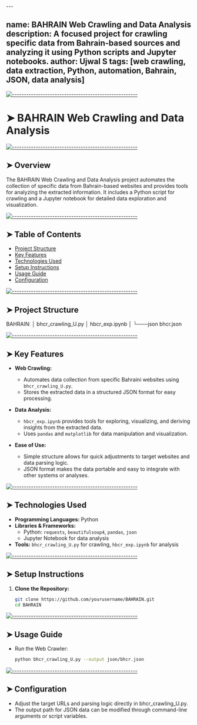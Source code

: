 <!-- ⚠️ This README has been generated from the file(s) "blueprint.md" ⚠️-->---
name: BAHRAIN Web Crawling and Data Analysis
description: A focused project for crawling specific data from Bahrain-based sources and analyzing it using Python scripts and Jupyter notebooks.
author: Ujwal S
tags: [web crawling, data extraction, Python, automation, Bahrain, JSON, data analysis]
---


[![-----------------------------------------------------](https://raw.githubusercontent.com/andreasbm/readme/master/assets/lines/colored.png)](#bahrain-web-crawling-and-data-analysis)

# ➤ BAHRAIN Web Crawling and Data Analysis


[![-----------------------------------------------------](https://raw.githubusercontent.com/andreasbm/readme/master/assets/lines/colored.png)](#overview)

## ➤ Overview
The BAHRAIN Web Crawling and Data Analysis project automates the collection of specific data from Bahrain-based websites and provides tools for analyzing the extracted information. It includes a Python script for crawling and a Jupyter notebook for detailed data exploration and visualization.


[![-----------------------------------------------------](https://raw.githubusercontent.com/andreasbm/readme/master/assets/lines/colored.png)](#table-of-contents)

## ➤ Table of Contents
- [Project Structure](#project-structure)
- [Key Features](#key-features)
- [Technologies Used](#technologies-used)
- [Setup Instructions](#setup-instructions)
- [Usage Guide](#usage-guide)
- [Configuration](#configuration)


[![-----------------------------------------------------](https://raw.githubusercontent.com/andreasbm/readme/master/assets/lines/colored.png)](#project-structure)

## ➤ Project Structure
BAHRAIN:
│   bhcr_crawling_U.py
│   hbcr_exp.ipynb
│
└───json
        bhcr.json



[![-----------------------------------------------------](https://raw.githubusercontent.com/andreasbm/readme/master/assets/lines/colored.png)](#key-features)

## ➤ Key Features
- **Web Crawling:**
  - Automates data collection from specific Bahraini websites using `bhcr_crawling_U.py`.
  - Stores the extracted data in a structured JSON format for easy processing.

- **Data Analysis:**
  - `hbcr_exp.ipynb` provides tools for exploring, visualizing, and deriving insights from the extracted data.
  - Uses `pandas` and `matplotlib` for data manipulation and visualization.

- **Ease of Use:**
  - Simple structure allows for quick adjustments to target websites and data parsing logic.
  - JSON format makes the data portable and easy to integrate with other systems or analyses.


[![-----------------------------------------------------](https://raw.githubusercontent.com/andreasbm/readme/master/assets/lines/colored.png)](#technologies-used)

## ➤ Technologies Used
- **Programming Languages:** Python
- **Libraries & Frameworks:**
  - Python: `requests`, `beautifulsoup4`, `pandas`, `json`
  - Jupyter Notebook for data analysis
- **Tools:** `bhcr_crawling_U.py` for crawling, `hbcr_exp.ipynb` for analysis


[![-----------------------------------------------------](https://raw.githubusercontent.com/andreasbm/readme/master/assets/lines/colored.png)](#setup-instructions)

## ➤ Setup Instructions
1. **Clone the Repository:**
   ```bash
   git clone https://github.com/yourusername/BAHRAIN.git
   cd BAHRAIN


[![-----------------------------------------------------](https://raw.githubusercontent.com/andreasbm/readme/master/assets/lines/colored.png)](#usage-guide)

## ➤ Usage Guide
 - Run the Web Crawler:
    ```bash
    python bhcr_crawling_U.py --output json/bhcr.json


[![-----------------------------------------------------](https://raw.githubusercontent.com/andreasbm/readme/master/assets/lines/colored.png)](#configuration)

## ➤ Configuration
 - Adjust the target URLs and parsing logic directly in bhcr_crawling_U.py.
 - The output path for JSON data can be modified through command-line arguments or script variables.